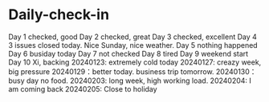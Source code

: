 # Daily-check-in
Day 1 checked, good
Day 2 checked, great
Day 3 checked, excellent
Day 4 3 issues closed today. Nice Sunday, nice weather.
Day 5 nothing happened
Day 6 busiday today
Day 7 not checked
Day 8 tired
Day 9 weekend start
Day 10 Xi, backing
20240123: extremely cold today
20240127: creazy week, big pressure
20240129：better today. business trip tomorrow.
20240130：busy day no food. 
20240203: long week, high working load.
20240204: I am coming back
20240205: Close to holiday
